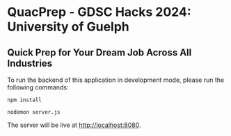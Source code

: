 # QuacPrep - GDSC Hacks 2024: University of Guelph

## Quick Prep for Your Dream Job Across All Industries

To run the backend of this application in development mode, please run the following commands:

```
npm install
```

```
nodemon server.js
```

The server will be live at [http://localhost:8080](http://localhost:8080).
